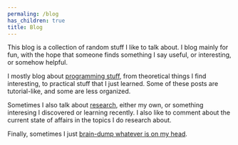 ```yaml
---
permaling: /blog
has_children: true
title: Blog
---
```


This blog is a collection of random stuff I like to talk about.
I blog mainly for fun, with the hope that someone finds something
I say useful, or interesting, or somehow helpful. 

I mostly blog about [programming stuff](/blog/programming), from
theoretical things I find interesting, to practical stuff that I just learned.
Some of these posts are tutorial-like, and some are less organized.

Sometimes I also talk about [research](/blog/research),
either my own, or something interesing I discovered or learning recently.
I also like to comment about the current state of affairs in the topics
I do research about.

Finally, sometimes I just [brain-dump whatever is on my head](/blog/rants).
